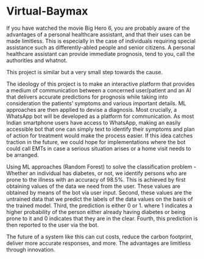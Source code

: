 # Virtual-Baymax

If you have watched the movie Big Hero 6, you are probably aware of the advantages of a personal healthcare assistant, and that their uses can be made limitless. This is especially in the case of individuals requiring special assistance such as differently-abled people and senior citizens. A personal healthcare assistant can provide immediate prognosis, tend to you, call the authorities and whatnot.

This project is similar but a very small step towards the cause.

The ideology of this project is to make an interactive platform that provides a medium of communication between a concerned user/patient and an AI that delivers accurate predictions for prognosis while taking into consideration the patients’ symptoms and various important details. ML approaches are then applied to devise a diagnosis. Most crucially, a WhatsApp bot will be developed as a platform for communication. As most Indian smartphone users have access to WhatsApp, making an easily accessible bot that one can simply text to identify their symptoms and plan of action for treatment would make the process easier. If this idea catches traction in the future, we could hope for implementations where the bot could call EMTs in case a serious situation arises or a home visit needs to be arranged.

Using ML approaches (Random Forest) to solve the classification problem - Whether an individual has diabetes, or not, we identify persons who are prone to the illness with an accuracy of 98.5%. This is achieved by first obtaining values of the data we need from the user. These values are obtained by means of the bot via user input. Second, these values are the untrained data that we predict the labels of the data values on the basis of the trained model. Third, the prediction is either 0 or 1. where 1 indicates a higher probability of the person either already having diabetes or being prone to it and 0 indicates that they are in the clear. Fourth, this prediction is then reported to the user via the bot.

The future of a system like this can cut costs, reduce the carbon footprint, deliver more accurate responses, and more. The advantages are limitless through innovation.
